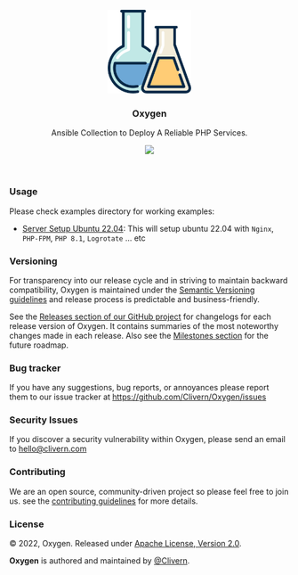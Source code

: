 <p align="center">
    <img alt="Oxygen Logo" src="/static/logo.png?v=1.4.0" height="150" />
    <h3 align="center">Oxygen</h3>
    <p align="center">Ansible Collection to Deploy A Reliable PHP Services.</p>
    <p align="center">
        <a href="https://github.com/Clivern/Oxygen/actions/workflows/build.yml">
            <img src="https://github.com/Clivern/Oxygen/actions/workflows/build.yml/badge.svg"/>
        </a>
    </p>
</p>
<br/>

### Usage

Please check examples directory for working examples:

- [Server Setup Ubuntu 22.04](examples/server-setup/ubuntu/22.04/README.md): This will setup ubuntu 22.04 with `Nginx`, `PHP-FPM`, `PHP 8.1`, `Logrotate` ... etc


### Versioning

For transparency into our release cycle and in striving to maintain backward compatibility, Oxygen is maintained under the [Semantic Versioning guidelines](https://semver.org/) and release process is predictable and business-friendly.

See the [Releases section of our GitHub project](https://github.com/Clivern/Oxygen/releases) for changelogs for each release version of Oxygen. It contains summaries of the most noteworthy changes made in each release. Also see the [Milestones section](https://github.com/Clivern/Oxygen/milestones) for the future roadmap.


### Bug tracker

If you have any suggestions, bug reports, or annoyances please report them to our issue tracker at https://github.com/Clivern/Oxygen/issues


### Security Issues

If you discover a security vulnerability within Oxygen, please send an email to [hello@clivern.com](mailto:hello@clivern.com)


### Contributing

We are an open source, community-driven project so please feel free to join us. see the [contributing guidelines](CONTRIBUTING.md) for more details.


### License

© 2022, Oxygen. Released under [Apache License, Version 2.0](https://www.apache.org/licenses/LICENSE-2.0).

**Oxygen** is authored and maintained by [@Clivern](https://github.com/Clivern).
